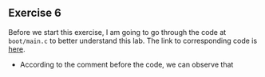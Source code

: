## Exercise 6
Before we start this exercise, I am going to go through the code at ```boot/main.c``` to better understand this lab. The link to corresponding code is [here](https://github.com/JiananDing0/MIT_6.828/blob/master/lab1/boot/main.c). 
* According to the comment before the code, we can observe that
